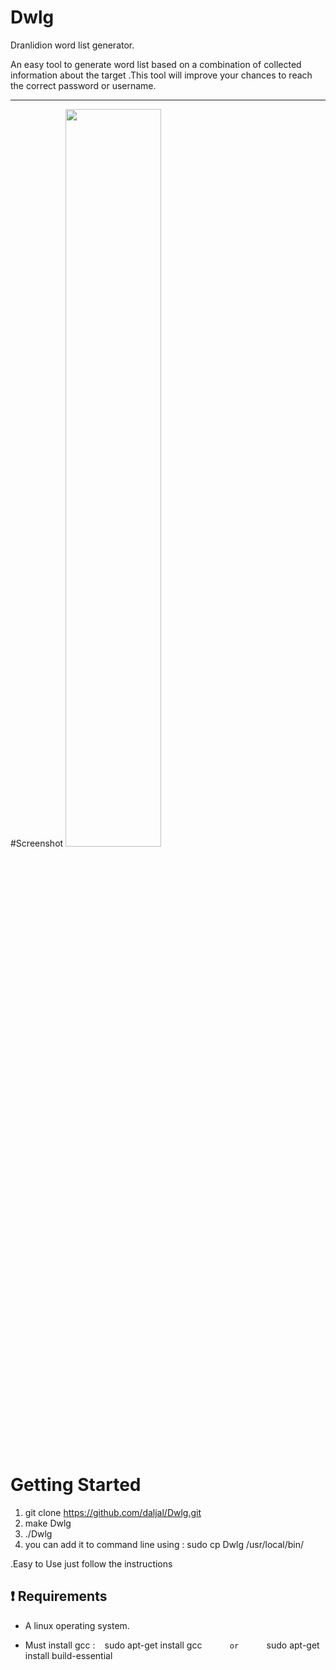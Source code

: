 # Dwlg

Dranlidion word list generator.

An easy tool to generate word list based on a combination of collected information about the target .This tool will improve your chances to reach the correct password or username.
__________________________________________________________________________________
#Screenshot
<img src="https://2.bp.blogspot.com/-eQo3VGIIn_Q/WJ-5F9vRGFI/AAAAAAAAAZQ/AXKfc6H7ZyU3MveGhP_UsI0Op2FVRQFrgCLcB/s1600/Screenshot%2B2017-02-12%2B02%253A23%253A12.png" width="55%"></img> 


# Getting Started

   1. git clone https://github.com/daljal/Dwlg.git
   2. make Dwlg
   3. ./Dwlg
   4. you can add it to command line using : sudo cp Dwlg /usr/local/bin/
   
   .Easy to Use just follow the instructions

##  :heavy_exclamation_mark: Requirements

- A linux operating system.

- Must install gcc :  ``` ```   sudo apt-get install gcc 
 ``` ``` ``` ``` ``` ``` ```  or 
  ``` ``` ``` ``` ``` ``` ```  sudo apt-get install build-essential
